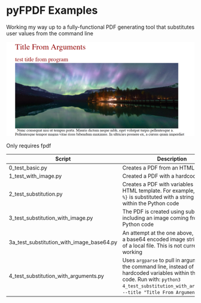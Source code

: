 # pyFPDF Examples

Working my way up to a fully-functional PDF generating tool that substitutes user values from the command line

![alt text](https://raw.githubusercontent.com/christinabranson/pyFPDF-Examples/master/templates/assets/img/PDF_Examples_Screenshot.png "Example PDF screenshot")

Only requires fpdf


| Script                                    | Description   |
| -------------                             |-------------  |
| 0_test_basic.py                           | Creates a PDF from an HTML template |
| 1_test_with_image.py                      | Created a PDF with a hardcoded image      |
| 2_test_substitution.py                    | Creates a PDF with variables within the HTML template. For example, `{% title %}` is substituted with a string title from within the Python code      |
| 3_test_substitution_with_image.py         | The PDF is created using substitutions, including an image coming from the Python code     |
| 3a_test_substitution_with_image_base64.py | An attempt at the one above, but using a base64 encoded image string instead of a local file. This is not currently working      |
| 4_test_substitution_with_arguments.py     | Uses `argparse` to pull in argument from the command line, instead of using hardcoded variables within the Python code. Run with: `python3 4_test_substitution_with_arguments.py --title "Title From Arguments"`      |